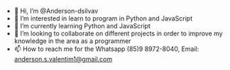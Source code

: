 - 👋 Hi, I’m @Anderson-dsilvav
- 👀 I’m interested in learn to program in Python and JavaScript
- 🌱 I’m currently learning Python and JavaScript
- 💞️ I’m looking to collaborate on different projects in order to improve my knowledge in the area as a programmer
- 📫 How to reach me for the Whatsapp (85)9 8972-8040, Email: anderson.s.valentim1@gmail.com

<!---
Anderson-dsilvav/Anderson-dsilvav is a ✨ special ✨ repository because its `README.md` (this file) appears on your GitHub profile.
You can click the Preview link to take a look at your changes.
--->
